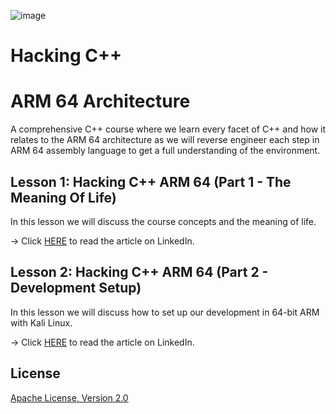![image](https://github.com/mytechnotalent/hacking_c-_arm64/blob/main/Hacking%20C++%20ARM%2064%20Architecture%20-%20TEMPLATE.png?raw=true)

# Hacking C++
# ARM 64 Architecture
A comprehensive C++ course where we learn every facet of C++ and how it relates to the ARM 64 architecture as we will reverse engineer each step in ARM 64 assembly language to get a full understanding of the environment.

## Lesson 1: Hacking C++ ARM 64 (Part 1 - The Meaning Of Life)
In this lesson we will discuss the course concepts and the meaning of life.

-> Click [HERE](https://www.linkedin.com/pulse/lesson-1-hacking-c-arm-64-part-meaning-life-kevin-thomas/) to read the article on LinkedIn.

## Lesson 2: Hacking C++ ARM 64 (Part 2 - Development Setup)
In this lesson we will discuss how to set up our development in 64-bit ARM with Kali Linux.

-> Click [HERE](https://www.linkedin.com/pulse/lesson-2-hacking-c-arm-64-part-development-setup-kevin-thomas/) to read the article on LinkedIn.

## License
[Apache License, Version 2.0](https://www.apache.org/licenses/LICENSE-2.0)
